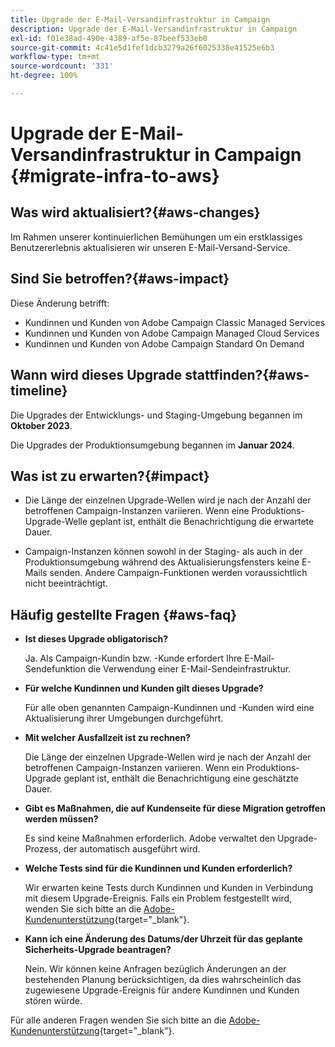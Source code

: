 ```yaml
---
title: Upgrade der E-Mail-Versandinfrastruktur in Campaign
description: Upgrade der E-Mail-Versandinfrastruktur in Campaign
exl-id: f01e38ad-490e-4389-af5e-87beef533eb0
source-git-commit: 4c41e5d1fef1dcb3279a26f6025338e41525e6b3
workflow-type: tm+mt
source-wordcount: '331'
ht-degree: 100%

---
```


# Upgrade der E-Mail-Versandinfrastruktur in Campaign {#migrate-infra-to-aws}

## Was wird aktualisiert?{#aws-changes}

Im Rahmen unserer kontinuierlichen Bemühungen um ein erstklassiges Benutzererlebnis aktualisieren wir unseren E-Mail-Versand-Service.

## Sind Sie betroffen?{#aws-impact}

Diese Änderung betrifft:

* Kundinnen und Kunden von Adobe Campaign Classic Managed Services
* Kundinnen und Kunden von Adobe Campaign Managed Cloud Services
* Kundinnen und Kunden von Adobe Campaign Standard On Demand

## Wann wird dieses Upgrade stattfinden?{#aws-timeline}

Die Upgrades der Entwicklungs- und Staging-Umgebung begannen im **Oktober 2023**.

Die Upgrades der Produktionsumgebung begannen im **Januar 2024**.

## Was ist zu erwarten?{#impact}

* Die Länge der einzelnen Upgrade-Wellen wird je nach der Anzahl der betroffenen Campaign-Instanzen variieren. Wenn eine Produktions-Upgrade-Welle geplant ist, enthält die Benachrichtigung die erwartete Dauer.

* Campaign-Instanzen können sowohl in der Staging- als auch in der Produktionsumgebung während des Aktualisierungsfensters keine E-Mails senden. Andere Campaign-Funktionen werden voraussichtlich nicht beeinträchtigt.

## Häufig gestellte Fragen {#aws-faq}

* **Ist dieses Upgrade obligatorisch?**

  Ja. Als Campaign-Kundin bzw. -Kunde erfordert Ihre E-Mail-Sendefunktion die Verwendung einer E-Mail-Sendeinfrastruktur.

* **Für welche Kundinnen und Kunden gilt dieses Upgrade?**

  Für alle oben genannten Campaign-Kundinnen und -Kunden wird eine Aktualisierung ihrer Umgebungen durchgeführt.

* **Mit welcher Ausfallzeit ist zu rechnen?**

  Die Länge der einzelnen Upgrade-Wellen wird je nach der Anzahl der betroffenen Campaign-Instanzen variieren. Wenn ein Produktions-Upgrade geplant ist, enthält die Benachrichtigung eine geschätzte Dauer.

* **Gibt es Maßnahmen, die auf Kundenseite für diese Migration getroffen werden müssen?**

  Es sind keine Maßnahmen erforderlich. Adobe verwaltet den Upgrade-Prozess, der automatisch ausgeführt wird.

* **Welche Tests sind für die Kundinnen und Kunden erforderlich?**

  Wir erwarten keine Tests durch Kundinnen und Kunden in Verbindung mit diesem Upgrade-Ereignis. Falls ein Problem festgestellt wird, wenden Sie sich bitte an die [Adobe-Kundenunterstützung](https://experienceleague.adobe.com/?support-solution=Campaign&amp;lang=de#support){target="_blank"}.


* **Kann ich eine Änderung des Datums/der Uhrzeit für das geplante Sicherheits-Upgrade beantragen?**

  Nein. Wir können keine Anfragen bezüglich Änderungen an der bestehenden Planung berücksichtigen, da dies wahrscheinlich das zugewiesene Upgrade-Ereignis für andere Kundinnen und Kunden stören würde.

Für alle anderen Fragen wenden Sie sich bitte an die [Adobe-Kundenunterstützung](https://experienceleague.adobe.com/?support-solution=Campaign&amp;lang=de#support){target="_blank"}.
